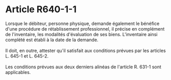 # Article R640-1-1

<div align="left">Lorsque le débiteur, personne physique, demande également le bénéfice d'une procédure de rétablissement professionnel, il précise en complément de l'inventaire, les modalités d'évaluation de ses biens. L'inventaire ainsi complété est établi à la date de la demande. <br/>
<br/>Il doit, en outre, attester qu'il satisfait aux conditions prévues par les articles L. 645-1 et L. 645-2. <br/>
<br/>Les conditions prévues aux deux derniers alinéas de l'article R. 631-1 sont applicables.</div>
